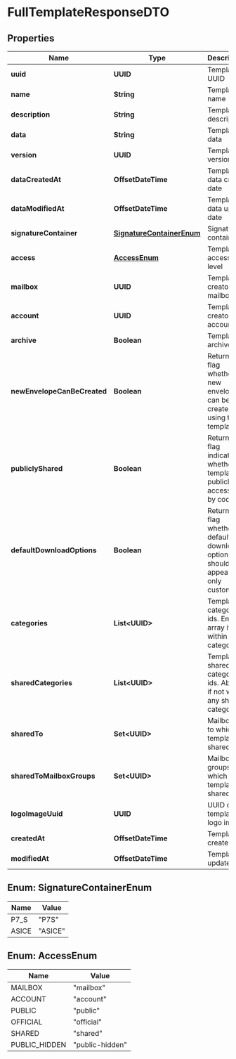 

# FullTemplateResponseDTO


## Properties

| Name | Type | Description | Notes |
|------------ | ------------- | ------------- | -------------|
|**uuid** | **UUID** | Template UUID |  [optional] |
|**name** | **String** | Template name |  [optional] |
|**description** | **String** | Template description |  [optional] |
|**data** | **String** | Template data |  [optional] |
|**version** | **UUID** | Template version |  [optional] |
|**dataCreatedAt** | **OffsetDateTime** | Template data create date |  [optional] |
|**dataModifiedAt** | **OffsetDateTime** | Template data update date |  [optional] |
|**signatureContainer** | [**SignatureContainerEnum**](#SignatureContainerEnum) | Signature container |  [optional] |
|**access** | [**AccessEnum**](#AccessEnum) | Template access level |  [optional] |
|**mailbox** | **UUID** | Template creator&#39;s mailbox |  [optional] |
|**account** | **UUID** | Template creator&#39;s account |  [optional] |
|**archive** | **Boolean** | Template archived |  [optional] |
|**newEnvelopeCanBeCreated** | **Boolean** | Returns a flag whether a new envelope can be created using this template |  [optional] |
|**publiclyShared** | **Boolean** | Returns a flag indicating whether the template is publicly accessible by code |  [optional] |
|**defaultDownloadOptions** | **Boolean** | Returns a flag whether default download options should appear or only custom one |  [optional] |
|**categories** | **List&lt;UUID&gt;** | Template categories ids. Empty array if not within any category. |  [optional] |
|**sharedCategories** | **List&lt;UUID&gt;** | Template shared categories ids. Absent if not within any shared category. |  [optional] |
|**sharedTo** | **Set&lt;UUID&gt;** | Mailboxes to which template is shared to |  [optional] |
|**sharedToMailboxGroups** | **Set&lt;UUID&gt;** | Mailbox groups to which template is shared to |  [optional] |
|**logoImageUuid** | **UUID** | UUID of the template logo image |  [optional] |
|**createdAt** | **OffsetDateTime** | Template create date |  [optional] |
|**modifiedAt** | **OffsetDateTime** | Template update date |  [optional] |



## Enum: SignatureContainerEnum

| Name | Value |
|---- | -----|
| P7_S | &quot;P7S&quot; |
| ASICE | &quot;ASICE&quot; |



## Enum: AccessEnum

| Name | Value |
|---- | -----|
| MAILBOX | &quot;mailbox&quot; |
| ACCOUNT | &quot;account&quot; |
| PUBLIC | &quot;public&quot; |
| OFFICIAL | &quot;official&quot; |
| SHARED | &quot;shared&quot; |
| PUBLIC_HIDDEN | &quot;public-hidden&quot; |




